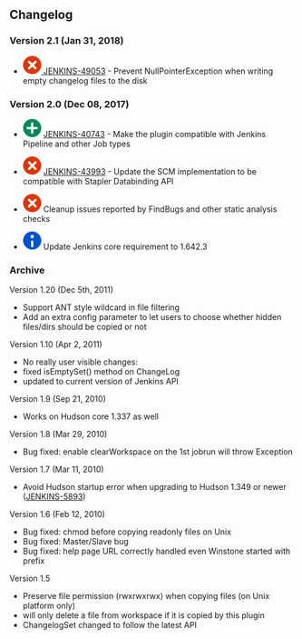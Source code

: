 ## Changelog

### Version 2.1 (Jan 31, 2018)

-   [![(error)](docs/images/error.svg) JENKINS-49053](https://issues.jenkins-ci.org/browse/JENKINS-49053) -
    Prevent NullPointerException when writing empty changelog files to
    the disk

### Version 2.0 (Dec 08, 2017)

-   ![(plus)](docs/images/add.svg) [JENKINS-40743](https://issues.jenkins-ci.org/browse/JENKINS-40743) -
    Make the plugin compatible with Jenkins Pipeline and other Job types

-   ![(error)](docs/images/error.svg) [JENKINS-43993](https://issues.jenkins-ci.org/browse/JENKINS-43993) -
    Update the SCM implementation to be compatible with Stapler
    Databinding API
-   ![(error)](docs/images/error.svg) Cleanup
    issues reported by FindBugs and other static analysis checks
-   ![(info)](docs/images/information.svg) Update
    Jenkins core requirement to 1.642.3

### Archive

Version 1.20 (Dec 5th, 2011)

-   Support ANT style wildcard in file filtering
-   Add an extra config parameter to let users to choose whether hidden
    files/dirs should be copied or not

Version 1.10 (Apr 2, 2011)

-   No really user visible changes:
-   fixed isEmptySet() method on ChangeLog
-   updated to current version of Jenkins API

Version 1.9 (Sep 21, 2010)

-   Works on Hudson core 1.337 as well

Version 1.8 (Mar 29, 2010)

-   Bug fixed: enable clearWorkspace on the 1st jobrun will throw
    Exception

Version 1.7 (Mar 11, 2010)

-   Avoid Hudson startup error when upgrading to Hudson 1.349 or newer
    ([JENKINS-5893](https://issues.jenkins-ci.org/browse/JENKINS-5893))

Version 1.6 (Feb 12, 2010)

-   Bug fixed: chmod before copying readonly files on Unix
-   Bug fixed: Master/Slave bug
-   Bug fixed: help page URL correctly handled even Winstone started
    with prefix

Version 1.5

-   Preserve file permission (rwxrwxrwx) when copying files (on Unix
    platform only)
-   will only delete a file from workspace if it is copied by this
    plugin
-   ChangelogSet changed to follow the latest API
